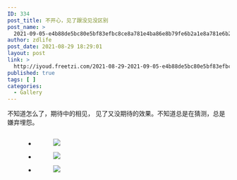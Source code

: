 ```yaml
---
ID: 334
post_title: 不开心，见了跟没见没区别
post_name: >
  2021-09-05-e4b88de5bc80e5bf83efbc8ce8a781e4ba86e8b79fe6b2a1e8a781e6b2a1e58cba
author: zdlife
post_date: 2021-08-29 18:29:01
layout: post
link: >
  http://iyoud.freetzi.com/2021-08-29-2021-09-05-e4b88de5bc80e5bf83efbc8ce8a781e4ba86e8b79fe6b2a1e8a781e6b2a1e58cba
published: true
tags: [ ]
categories:
  - Gallery
---
```

<!-- wp:paragraph -->

不知道怎么了，期待中的相见， 见了又没期待的效果。不知道总是在猜测，总是嫌弃埋怨。

<!-- /wp:paragraph -->

<!-- wp:image {"id":330,"sizeSlug":"large"} --><figure class="wp-block-image size-large">

<img src="http://iyoud.freetzi.com/wp-content/uploads/2021/08/img_1327-768x1024.jpg" alt="" class="wp-image-330" /></figure> <!-- /wp:image -->

<!-- wp:gallery {"ids":[332,331,333],"linkTo":"none"} --><figure class="wp-block-gallery columns-3 is-cropped">

<ul class="blocks-gallery-grid">
  <li class="blocks-gallery-item">
    <figure><img src="http://iyoud.freetzi.com/wp-content/uploads/2021/08/img_1327-1-scaled.jpg" data-id="332" class="wp-image-332" /></figure>
  </li>
  <li class="blocks-gallery-item">
    <figure><img src="http://iyoud.freetzi.com/wp-content/uploads/2021/08/img_1325-scaled.jpg" data-id="331" class="wp-image-331" /></figure>
  </li>
  <li class="blocks-gallery-item">
    <figure><img src="http://iyoud.freetzi.com/wp-content/uploads/2021/08/img_1324-scaled.jpg" data-id="333" class="wp-image-333" /></figure>
  </li>
</ul></figure> 

<!-- /wp:gallery -->